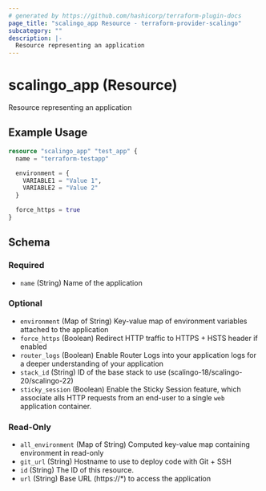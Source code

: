 ```yaml
---
# generated by https://github.com/hashicorp/terraform-plugin-docs
page_title: "scalingo_app Resource - terraform-provider-scalingo"
subcategory: ""
description: |-
  Resource representing an application
---
```


# scalingo_app (Resource)

Resource representing an application

## Example Usage

```terraform
resource "scalingo_app" "test_app" {
  name = "terraform-testapp"

  environment = {
    VARIABLE1 = "Value 1",
    VARIABLE2 = "Value 2"
  }

  force_https = true
}
```

<!-- schema generated by tfplugindocs -->
## Schema

### Required

- `name` (String) Name of the application

### Optional

- `environment` (Map of String) Key-value map of environment variables attached to the application
- `force_https` (Boolean) Redirect HTTP traffic to HTTPS + HSTS header if enabled
- `router_logs` (Boolean) Enable Router Logs into your application logs for a deeper understanding of your application
- `stack_id` (String) ID of the base stack to use (scalingo-18/scalingo-20/scalingo-22)
- `sticky_session` (Boolean) Enable the Sticky Session feature, which associate alls HTTP requests from an end-user to a single `web` application container.

### Read-Only

- `all_environment` (Map of String) Computed key-value map containing environment in read-only
- `git_url` (String) Hostname to use to deploy code with Git + SSH
- `id` (String) The ID of this resource.
- `url` (String) Base URL (https://*) to access the application


